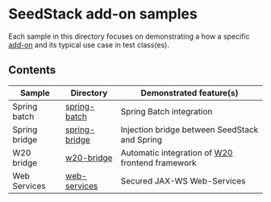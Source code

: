# SeedStack add-on samples

Each sample in this directory focuses on demonstrating a how a specific [add-on](http://seedstack.org/addons) and its 
typical use case in test class(es).

## Contents

| Sample | Directory | Demonstrated feature(s) |
|---|---|---|
| Spring batch | [spring-batch](https://github.com/seedstack/samples/tree/master/addons/spring-batch) | Spring Batch integration |
| Spring bridge | [spring-bridge](https://github.com/seedstack/samples/tree/master/addons/spring-bridge) | Injection bridge between SeedStack and Spring |
| W20 bridge | [w20-bridge](https://github.com/seedstack/samples/tree/master/addons/w20-bridge) | Automatic integration of [W20](https://w20-framework.github.io/) frontend framework |
| Web Services | [web-services](https://github.com/seedstack/samples/tree/master/addons/web-services) | Secured JAX-WS Web-Services |

